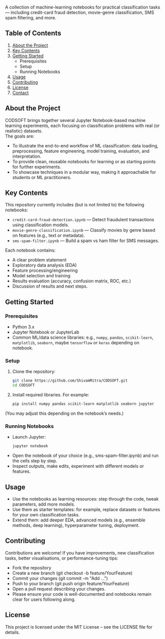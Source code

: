 A collection of machine-learning notebooks for practical classification tasks — including credit-card fraud detection, movie-genre classification, SMS spam filtering, and more.

## Table of Contents
1. [About the Project](#about-the-project)  
2. [Key Contents](#key-contents)  
3. [Getting Started](#getting-started)  
   - Prerequisites  
   - Setup  
   - Running Notebooks  
4. [Usage](#usage)  
5. [Contributing](#contributing)  
6. [License](#license)  
7. [Contact](#contact)  

## About the Project
CODSOFT brings together several Jupyter Notebook-based machine learning experiments, each focusing on classification problems with real (or realistic) datasets.  
The goals are:  
- To illustrate the end-to-end workflow of ML classification: data loading, preprocessing, feature engineering, model training, evaluation, and interpretation.  
- To provide clean, reusable notebooks for learning or as starting points for further experiments.  
- To showcase techniques in a modular way, making it approachable for students or ML practitioners.

## Key Contents
This repository currently includes (but is not limited to) the following notebooks:  
- `credit-card-fraud-detection.ipynb` — Detect fraudulent transactions using classification models.  
- `movie-genre-classification.ipynb` — Classify movies by genre based on features (e.g., text or metadata).  
- `sms-spam-filter.ipynb` — Build a spam vs ham filter for SMS messages.

Each notebook contains:  
- A clear problem statement  
- Exploratory data analysis (EDA)  
- Feature processing/engineering  
- Model selection and training  
- Results evaluation (accuracy, confusion matrix, ROC, etc.)  
- Discussion of results and next steps.

## Getting Started

### Prerequisites
- Python 3.x  
- Jupyter Notebook or JupyterLab  
- Common ML/data science libraries: e.g., `numpy`, `pandas`, `scikit-learn`, `matplotlib`, `seaborn`, maybe `tensorflow` or `keras` depending on notebook.

### Setup
1. Clone the repository:  
   ```bash
   git clone https://github.com/ShivamMitra/CODSOFT.git
   cd CODSOFT

2. Install required libraries. For example:
   ```bash
   pip install numpy pandas scikit-learn matplotlib seaborn jupyter
(You may adjust this depending on the notebook’s needs.)

### Running Notebooks
- Launch Jupyter:
  ```bash
  jupyter notebook

- Open the notebook of your choice (e.g., sms-spam-filter.ipynb) and run the cells step by step.
- Inspect outputs, make edits, experiment with different models or features.

## Usage
- Use the notebooks as learning resources: step through the code, tweak parameters, add more models.
- Use them as starter templates: for example, replace datasets or features for your own classification tasks.
- Extend them: add deeper EDA, advanced models (e.g., ensemble methods, deep learning), hyperparameter tuning, deployment.

## Contributing
Contributions are welcome! If you have improvements, new classification tasks, better visualisations, or performance-tuning tips:
- Fork the repository
- Create a new branch (git checkout -b feature/YourFeature)
- Commit your changes (git commit -m "Add …")
- Push to your branch (git push origin feature/YourFeature)
- Open a pull request describing your changes.
- Please ensure your code is well-documented and notebooks remain clear for users following along.

## License
This project is licensed under the MIT License – see the LICENSE file for details.

